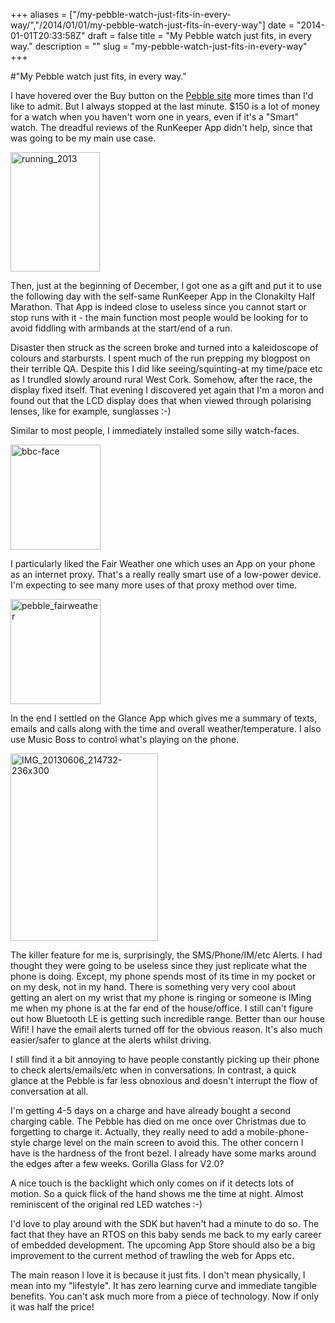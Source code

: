 +++
aliases = ["/my-pebble-watch-just-fits-in-every-way/","/2014/01/01/my-pebble-watch-just-fits-in-every-way"]
date = "2014-01-01T20:33:58Z"
draft = false
title = "My Pebble watch just fits, in every way."
description = ""
slug = "my-pebble-watch-just-fits-in-every-way"
+++

#"My Pebble watch just fits, in every way."

I have hovered over the Buy button on the <a href="https://getpebble.com/">Pebble site</a> more times than I'd like to admit. But I always stopped at the last minute. $150 is a lot of money for a watch when you haven't worn one in years, even if it's a "Smart" watch. The dreadful reviews of the RunKeeper App didn't help, since that was going to be my main use case.

<a href="https://s3-eu-west-1.amazonaws.com/conoroneill.net/wp-content/uploads/2014/01/running_2013.jpg"><img class="aligncenter size-full wp-image-1240" alt="running_2013" src="https://s3-eu-west-1.amazonaws.com/conoroneill.net/wp-content/uploads/2014/01/running_2013.jpg" width="143" height="191" /></a>

Then, just at the beginning of December, I got one as a gift and put it to use the following day with the self-same RunKeeper App in the Clonakilty Half Marathon. That App is indeed close to useless since you cannot start or stop runs with it - the main function most people would be looking for to avoid fiddling with armbands at the start/end of a run.

Disaster then struck as the screen broke and turned into a kaleidoscope of colours and starbursts. I spent much of the run prepping my blogpost on their terrible QA. Despite this I did like seeing/squinting-at my time/pace etc as I trundled slowly around rural West Cork. Somehow, after the race, the display fixed itself. That evening I discovered yet again that I'm a moron and found out that the LCD display does that when viewed through polarising lenses, like for example, sunglasses :-)

Similar to most people, I immediately installed some silly watch-faces.

<a href="https://s3-eu-west-1.amazonaws.com/conoroneill.net/wp-content/uploads/2014/01/bbc-face.png"><img class="aligncenter size-full wp-image-1237" alt="bbc-face" src="https://s3-eu-west-1.amazonaws.com/conoroneill.net/wp-content/uploads/2014/01/bbc-face.png" width="144" height="168" /></a>

I particularly liked the Fair Weather one which uses an App on your phone as an internet proxy. That's a really really smart use of a low-power device. I'm expecting to see many more uses of that proxy method over time.

<a href="https://s3-eu-west-1.amazonaws.com/conoroneill.net/wp-content/uploads/2014/01/pebble_fairweather.png"><img class="aligncenter size-full wp-image-1238" alt="pebble_fairweather" src="https://s3-eu-west-1.amazonaws.com/conoroneill.net/wp-content/uploads/2014/01/pebble_fairweather.png" width="144" height="168" /></a>

In the end I settled on the Glance App which gives me a summary of texts, emails and calls along with the time and overall weather/temperature. I also use Music Boss to control what's playing on the phone.

<a href="https://s3-eu-west-1.amazonaws.com/conoroneill.net/wp-content/uploads/2014/01/IMG_20130606_214732-236x300.jpg"><img class="aligncenter size-full wp-image-1239" alt="IMG_20130606_214732-236x300" src="https://s3-eu-west-1.amazonaws.com/conoroneill.net/wp-content/uploads/2014/01/IMG_20130606_214732-236x300.jpg" width="236" height="300" /></a>

The killer feature for me is, surprisingly, the SMS/Phone/IM/etc Alerts. I had thought they were going to be useless since they just replicate what the phone is doing. Except, my phone spends most of its time in my pocket or on my desk, not in my hand. There is something very very cool about getting an alert on my wrist that my phone is ringing or someone is IMing me when my phone is at the far end of the house/office. I still can't figure out how Bluetooth LE is getting such incredible range. Better than our house Wifi! I have the email alerts turned off for the obvious reason. It's also much easier/safer to glance at the alerts whilst driving.

I still find it a bit annoying to have people constantly picking up their phone to check alerts/emails/etc when in conversations. In contrast, a quick glance at the Pebble is far less obnoxious and doesn't interrupt the flow of conversation at all.

I'm getting 4-5 days on a charge and have already bought a second charging cable. The Pebble has died on me once over Christmas due to forgetting to charge it. Actually, they really need to add a mobile-phone-style charge level on the main screen to avoid this. The other concern I have is the hardness of the front bezel. I already have some marks around the edges after a few weeks. Gorilla Glass for V2.0?

A nice touch is the backlight which only comes on if it detects lots of motion. So a quick flick of the hand shows me the time at night. Almost reminiscent of the original red LED watches :-)

I'd love to play around with the SDK but haven't had a minute to do so. The fact that they have an RTOS on this baby sends me back to my early career of embedded development. The upcoming App Store should also be a big improvement to the current method of trawling the web for Apps etc.

The main reason I love it is because it just fits. I don't mean physically, I mean into my "lifestyle". It has zero learning curve and immediate tangible benefits. You can't ask much more from a piece of technology. Now if only it was half the price!